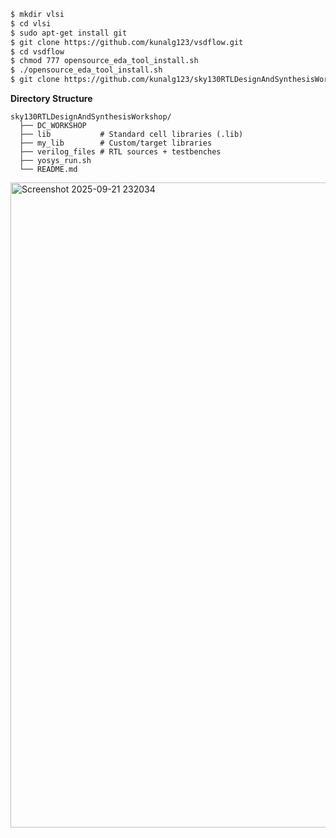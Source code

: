 ```bash
$ mkdir vlsi
$ cd vlsi
$ sudo apt-get install git
$ git clone https://github.com/kunalg123/vsdflow.git
$ cd vsdflow
$ chmod 777 opensource_eda_tool_install.sh
$ ./opensource_eda_tool_install.sh
$ git clone https://github.com/kunalg123/sky130RTLDesignAndSynthesisWorkshop.git

```

**Directory Structure**

```
sky130RTLDesignAndSynthesisWorkshop/
  ├── DC_WORKSHOP
  ├── lib           # Standard cell libraries (.lib)
  ├── my_lib        # Custom/target libraries
  ├── verilog_files # RTL sources + testbenches
  ├── yosys_run.sh
  └── README.md
```
<img width="1919" height="1032" alt="Screenshot 2025-09-21 232034" src="https://github.com/user-attachments/assets/60d1ba01-b94e-4a47-a3e3-61929255e46e" />
